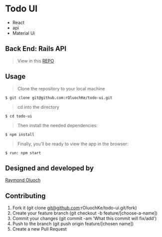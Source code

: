 # Todo UI

- React
- api
- Material Ui

## Back End: Rails API
> View in this [REPO](https://github.com/rOluochKe/todo-api)

## Usage

> Clone the repository to your local machine

```
$ git clone git@github.com:rOluochKe/todo-ui.git
```

> cd into the directory

```
$ cd todo-ui
```

> Then install the needed dependencies:

```
$ npm install
```

> Finally, you'll be ready to view the app in the browser:

```
$ run: npm start
```

## Designed and developed by

[Raymond Oluoch](https://github.com/rOluochKe)

## Contributing

1. Fork it (git clone git@github.com:rOluochKe/todo-ui.git/fork)
2. Create your feature branch (git checkout -b feature/[choose-a-name])
3. Commit your changes (git commit -am 'What this commit will fix/add')
4. Push to the branch (git push origin feature/[chosen name])
5. Create a new Pull Request